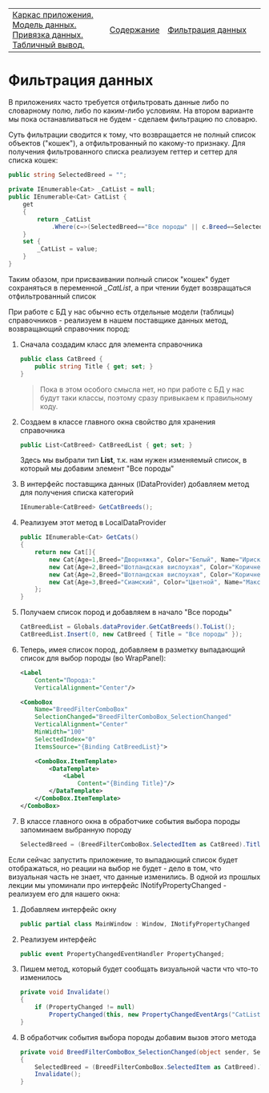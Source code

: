 <table style="width: 100%;"><tr><td style="width: 40%;">
<a href="../articles/wpf_template.md">Каркас приложения. Модель данных. Привязка данных. Табличный вывод.
</a></td><td style="width: 20%;">
<a href="../readme.md">Содержание
</a></td><td style="width: 40%;">
<a href="../articles/wpf_filtering.md">Фильтрация данных
</a></td><tr></table>

# Фильтрация данных

В приложениях часто требуется отфильтровать данные либо по словарному полю, либо по каким-либо условиям. На втором варианте мы пока останавливаться не будем - сделаем фильтрацию по словарю.

Суть фильтрации сводится к тому, что возвращается не полный список объектов ("кошек"), а отфильтрованный по какому-то признаку. Для получения фильтрованного списка реализуем геттер и сеттер для списка кошек:

```cs
public string SelectedBreed = "";

private IEnumerable<Cat> _CatList = null;
public IEnumerable<Cat> CatList {
    get
    {
        return _CatList
            .Where(c=>(SelectedBreed=="Все породы" || c.Breed==SelectedBreed));
    }
    set {
        _CatList = value;
    } 
}
```

Таким обазом, при присваивании полный список "кошек" будет сохраняться в переменной *_CatList*, а при чтении будет возвращаться отфильтрованный список

При работе с БД у нас обычно есть отдельные модели (таблицы) справочников - реализуем в нашем поставщике данных метод, возвращающий справочник пород:

1. Сначала создадим класс для элемента справочника

    ```cs
    public class CatBreed { 
        public string Title { get; set; }
    }
    ```

    >Пока в этом особого смысла нет, но при работе с БД у нас будут таки классы, поэтому сразу привыкаем к правильному коду.

2. Создаем в классе главного окна свойство для хранения справочника

    ```cs
    public List<CatBreed> CatBreedList { get; set; }
    ```

    Здесь мы выбрали тип **List**, т.к. нам нужен изменяемый список, в который мы добавим элемент "Все породы"

3. В интерфейс поставщика данных (IDataProvider) добавляем метод для получения списка категорий

    ```cs
    IEnumerable<CatBreed> GetCatBreeds();
    ```

4. Реализуем этот метод в LocalDataProvider

    ```cs
    public IEnumerable<Cat> GetCats()
    {
        return new Cat[]{
            new Cat{Age=1,Breed="Дворняжка", Color="Белый", Name="Ириска"},
            new Cat{Age=2,Breed="Шотландская вислоухая", Color="Коричневый", Name="Изи"},
            new Cat{Age=2,Breed="Шотландская вислоухая", Color="Коричневый", Name="Изя"},
            new Cat{Age=3,Breed="Сиамский", Color="Цветной", Name="Макс"}
        };
    }
    ```

5. Получаем список пород и добавляем в начало "Все породы"

    ```cs
    CatBreedList = Globals.dataProvider.GetCatBreeds().ToList();
    CatBreedList.Insert(0, new CatBreed { Title = "Все породы" });
    ```

4. Теперь, имея список пород, добавляем в разметку выпадающий список для выбор породы (во WrapPanel):

    ```xml
    <Label 
        Content="Порода:"
        VerticalAlignment="Center"/>

    <ComboBox
        Name="BreedFilterComboBox"
        SelectionChanged="BreedFilterComboBox_SelectionChanged"
        VerticalAlignment="Center"
        MinWidth="100"
        SelectedIndex="0"
        ItemsSource="{Binding CatBreedList}">

        <ComboBox.ItemTemplate>
            <DataTemplate>
                <Label 
                    Content="{Binding Title}"/>
            </DataTemplate>
        </ComboBox.ItemTemplate>
    </ComboBox>
    ```

5. В классе главного окна в обработчике события выбора породы запоминаем выбранную породу

    ```cs
    SelectedBreed = (BreedFilterComboBox.SelectedItem as CatBreed).Title;
    ```

Если сейчас запустить приложение, то выпадающий список будет отображаться, но реации на выбор не будет - дело в том, что визуальная часть не знает, что данные изменились. В одной из прошлых лекции мы упоминали про интерфейс INotifyPropertyChanged - реализуем его для нашего окна:

1. Добавляем интерфейс окну

    ```cs
    public partial class MainWindow : Window, INotifyPropertyChanged
    ```

2. Реализуем интерфейс

    ```cs
    public event PropertyChangedEventHandler PropertyChanged;
    ```

3. Пишем метод, который будет сообщать визуальной части что что-то изменилось

    ```cs
    private void Invalidate()
    {
        if (PropertyChanged != null)
            PropertyChanged(this, new PropertyChangedEventArgs("CatList"));
    }
    ```

4. В обработчик события выбора породы добавим вызов этого метода

    ```cs
    private void BreedFilterComboBox_SelectionChanged(object sender, SelectionChangedEventArgs e)
    {
        SelectedBreed = (BreedFilterComboBox.SelectedItem as CatBreed).Title;
        Invalidate();
    }
    ```
